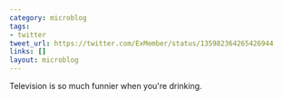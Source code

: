 ```yaml
---
category: microblog
tags:
- twitter
tweet_url: https://twitter.com/ExMember/status/135982364265426944
links: []
layout: microblog
---
```

Television is so much funnier when you're drinking.
